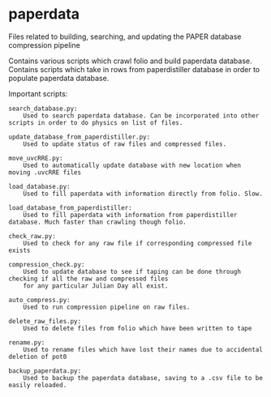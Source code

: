 paperdata
=========

Files related to building, searching, and updating the PAPER database compression pipeline

Contains various scripts which crawl folio and build paperdata database.
Contains scripts which take in rows from paperdistiller database in order to populate paperdata database.

Important scripts:

	search_database.py:
		Used to search paperdata database. Can be incorporated into other scripts in order to do physics on list of files.

	update_database_from_paperdistiller.py:
		Used to update status of raw files and compressed files.

	move_uvcRRE.py:
		Used to automatically update database with new location when moving .uvcRRE files

	load_database.py:
		Used to fill paperdata with information directly from folio. Slow.

	load_database_from_paperdistiller:
		Used to fill paperdata with information from paperdistiller database. Much faster than crawling though folio.

	check_raw.py:
		Used to check for any raw file if corresponding compressed file exists

	compression_check.py:
		Used to update database to see if taping can be done through checking if all the raw and compressed files
		for any particular Julian Day all exist.

	auto_compress.py:
		Used to run compression pipeline on raw files.

	delete_raw_files.py:
		Used to delete files from folio which have been written to tape

	rename.py:
		Used to rename files which have lost their names due to accidental deletion of pot0

	backup_paperdata.py:
		Used to backup the paperdata database, saving to a .csv file to be easily reloaded.

